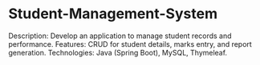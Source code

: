 # Student-Management-System
Description: Develop an application to manage student records and performance. Features: CRUD for student details, marks entry, and report generation. Technologies: Java (Spring Boot), MySQL, Thymeleaf.
